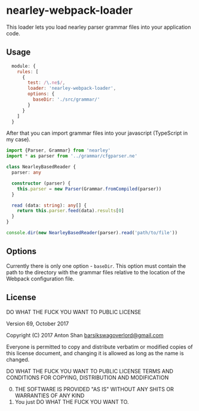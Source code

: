 # nearley-webpack-loader

This loader lets you load nearley parser grammar files into your application code.

## Usage

```js
  module: {
    rules: [
      {
        test: /\.ne$/,
        loader: 'nearley-webpack-loader',
        options: {
          baseDir: './src/grammar/'
        }
      }
    ]
  }
```

After that you can import grammar files into your javascript (TypeScript in my case).

```ts
import {Parser, Grammar} from 'nearley'
import * as parser from '../grammar/cfgparser.ne'

class NearleyBasedReader {
  parser: any

  constructor (parser) {
    this.parser = new Parser(Grammar.fromCompiled(parser))
  }

  read (data: string): any[] {
    return this.parser.feed(data).results[0]
  }
}

console.dir(new NearleyBasedReader(parser).read('path/to/file'))
```

## Options

Currently there is only one option - `baseDir`. This option must contain the path to the directory with the grammar files relative to the location of the Webpack configuration file.


## License

DO WHAT THE FUCK YOU WANT TO PUBLIC LICENSE

Version 69, October 2017

Copyright (C) 2017 Anton Shan <barsikswagoverlord@gmail.com>

Everyone is permitted to copy and distribute verbatim or modified
copies of this license document, and changing it is allowed as long
as the name is changed.

DO WHAT THE FUCK YOU WANT TO PUBLIC LICENSE
TERMS AND CONDITIONS FOR COPYING, DISTRIBUTION AND MODIFICATION

 0. THE SOFTWARE IS PROVIDED "AS IS" WITHOUT ANY SHITS OR WARRANTIES OF ANY KIND
 1. You just DO WHAT THE FUCK YOU WANT TO.
